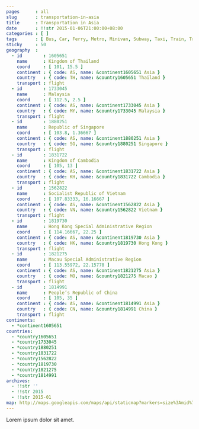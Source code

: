 ```yaml
---
pages      : all
slug       : transportation-in-asia
title      : Transportation in Asia
date       : !!str 2015-01-06T21:00:00+08:00
categories : [ ]
tags       : [ Bus, Car, Ferry, Metro, Minivan, Subway, Taxi, Train, Tram ]
sticky     : 50
geography  :
  - id        : 1605651
    name      : Kingdom of Thailand
    coord     : [ 101, 15.5 ]
    continent : { code: AS, name: &continent1605651 Asia }
    country   : { code: TH, name: &country1605651 Thailand }
    transport : flight
  - id        : 1733045
    name      : Malaysia
    coord     : [ 112.5, 2.5 ]
    continent : { code: AS, name: &continent1733045 Asia }
    country   : { code: MY, name: &country1733045 Malaysia }
    transport : flight
  - id        : 1880251
    name      : Republic of Singapore
    coord     : [ 103.8, 1.36667 ]
    continent : { code: AS, name: &continent1880251 Asia }
    country   : { code: SG, name: &country1880251 Singapore }
    transport : flight
  - id        : 1831722
    name      : Kingdom of Cambodia
    coord     : [ 105, 13 ]
    continent : { code: AS, name: &continent1831722 Asia }
    country   : { code: KH, name: &country1831722 Cambodia }
    transport : flight
  - id        : 1562822
    name      : Socialist Republic of Vietnam
    coord     : [ 107.83333, 16.16667 ]
    continent : { code: AS, name: &continent1562822 Asia }
    country   : { code: VN, name: &country1562822 Vietnam }
    transport : flight
  - id        : 1819730
    name      : Hong Kong Special Administrative Region
    coord     : [ 114.16667, 22.25 ]
    continent : { code: AS, name: &continent1819730 Asia }
    country   : { code: HK, name: &country1819730 Hong Kong }
    transport : flight
  - id        : 1821275
    name      : Macau Special Administrative Region
    coord     : [ 113.55972, 22.15778 ]
    continent : { code: AS, name: &continent1821275 Asia }
    country   : { code: MO, name: &country1821275 Macao }
    transport : flight
  - id        : 1814991
    name      : People’s Republic of China
    coord     : [ 105, 35 ]
    continent : { code: AS, name: &continent1814991 Asia }
    country   : { code: CN, name: &country1814991 China }
    transport : flight
continents:
  - *continent1605651
countries:
  - *country1605651
  - *country1733045
  - *country1880251
  - *country1831722
  - *country1562822
  - *country1819730
  - *country1821275
  - *country1814991
archives:
  - !!str ''
  - !!str 2015
  - !!str 2015-01
map: http://maps.googleapis.com/maps/api/staticmap?markers=size%3Amid%7C15.5%2C101%7C2.5%2C112.5%7C1.36667%2C103.8%7C13%2C105%7C16.16667%2C107.83333%7C22.25%2C114.16667%7C22.15778%2C113.55972%7C35%2C105&path=color%3A0xFF0000FF%7Cweight%3A3%7Cgeodesic%3Atrue%7C15.5%2C101%7C2.5%2C112.5&path=color%3A0xFF0000FF%7Cweight%3A3%7Cgeodesic%3Atrue%7C2.5%2C112.5%7C1.36667%2C103.8&path=color%3A0xFF0000FF%7Cweight%3A3%7Cgeodesic%3Atrue%7C1.36667%2C103.8%7C13%2C105&path=color%3A0xFF0000FF%7Cweight%3A3%7Cgeodesic%3Atrue%7C13%2C105%7C16.16667%2C107.83333&path=color%3A0xFF0000FF%7Cweight%3A3%7Cgeodesic%3Atrue%7C16.16667%2C107.83333%7C22.25%2C114.16667&path=color%3A0xFF0000FF%7Cweight%3A3%7Cgeodesic%3Atrue%7C22.25%2C114.16667%7C22.15778%2C113.55972&path=color%3A0xFF0000FF%7Cweight%3A3%7Cgeodesic%3Atrue%7C22.15778%2C113.55972%7C35%2C105&size=480x270&style=feature%3Alandscape%7Celement%3Ageometry.fill%7Chue%3A0x2E0854%7Clightness%3A-2%7Cgamma%3A0.25&style=feature%3Awater%7Celement%3Ageometry.fill%7Ccolor%3A0xEBDAFC&style=feature%3Aadministrative%7Celement%3Ageometry.fill%7Cvisibility%3Aoff&style=element%3Ageometry.stroke%7Cvisibility%3Aoff&zoom=
---
```


Lorem ipsum dolor sit amet.